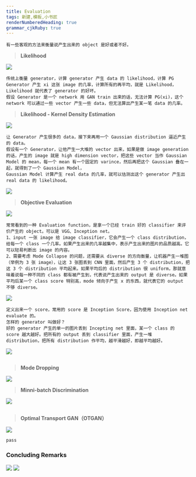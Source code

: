 ```yaml
---
title: Evaluation
tags: 新建,模板,小书匠
renderNumberedHeading: true
grammar_cjkRuby: true
---
```



```
有一些客观的方法来衡量说产生出来的 object 是好或者不好。
```
>**Likelihood**

![](./images/1581519392293.png)
```
传统上衡量 generator，计算 generator 产生 data 的 likelihood，计算 PG Generator 产生 xi 这张 image 的几率，计算所有的再平均，就是 Likelihood，Likelihood 就代表了 generator 的好坏。
假设 Generator 是一个 network 用 GAN train 出来的话，无法计算 PG(xi)，这个 network 可以通过一些 vector 产生一些 data，但无法算出产生某一笔 data 的几率。
```

>**Likelihood - Kernel Density Estimation**

![](./images/1581519535202.png)
```
让 Generator 产生很多的 data，接下来再用一个 Gaussian distribution 逼近产生的 data。
假设有一个 Generator，让他产生一大堆的 vector 出来，如果是做 image generation 的话，产生的 image 就是 high dimension vector，把这些 vector 当作 Gaussian Model 的 mean，每一个 mean 有一个固定的 varince，然后再把这个 Gaussian 叠在一起，就得到了一个 Gaussian Model，
Gaussian Model 计算产生 real data 的几率，就可以估测出这个 generator 产生出 real data 的 likelihood。
```
![](./images/1582466526044.png)

>**Objective Evaluation**

![](./images/1581519834735.png)
```
常常看到的一种 Evaluation function，是拿一个已经 train 好的 classifier 来评价产生的 object。可以是 VGG、Inception net。
1、input 一张 image 给 image classifier，它会产生一个 class distribution，给每一个 class 一个几率。如果产生出来的几率越集中，表示产生出来的图片的品质越高。它可以轻易判断出 image 的内容。
2、需要考虑 Mode Collapse 的问题，还需要从 diverse 的方向衡量，让机器产生一堆图（举例为 3 张 image），让这 3 张图丢到 CNN 里面，然后产生 3 个 distribution，把这 3 个 distribution 平均起来。如果平均后的 distribution 很 uniform，那就意味着说每一种不同的 class 都有被产生到，代表说产生出来的 output 是 diverse。如果平均后某一个 class score 特别高，mode 倾向于产生 x 的东西，就代表它的 output 不够 diverse。
```

![](./images/1581596514236.png)
```
定义出来一个 score，常用的 score 是 Inception Score，因为使用 Inception net evaluate 的。
怎样的 generator 叫做好？
好的 generator 产生的单一的图片丢到 Incepting net 里面，某一个 class 的 score 越大越好。把所有的 output 丢到 classifier 里面，产生一堆 distribution，把所有 distribution 作平均，越平滑越好，即越平均越好。
```
![](./images/1581596724614.png)
```

```

>**Mode Dropping**

![](./images/1582466614795.png)

>**Minni-batch Discrimination**

![](./images/1581597045894.png)
```

```

>**Optimal Transport GAN（OTGAN）**

![](./images/1581597100232.png)
```
pass
```


### Concluding Remarks

![](./images/1581597359944.png)
![](./images/1581597495060.png)